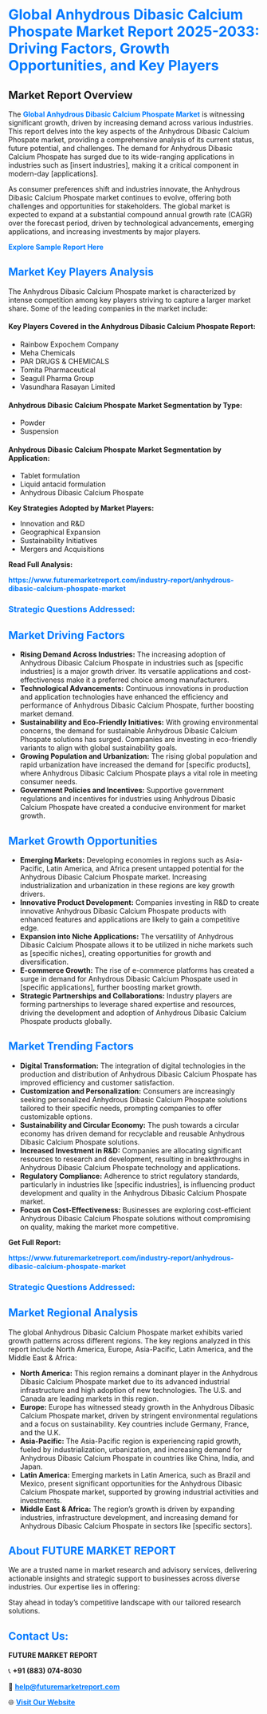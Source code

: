 <h1 style="color: #007BFF;">Global Anhydrous Dibasic Calcium Phospate Market Report 2025-2033: Driving Factors, Growth Opportunities, and Key Players</h1>

<section id="overview">
<h2>Market Report Overview</h2>
<p>The <a href="https://www.futuremarketreport.com/industry-report/anhydrous-dibasic-calcium-phospate-market" style="color: #007BFF; text-decoration: none;"><strong>Global Anhydrous Dibasic Calcium Phospate Market</strong></a> is witnessing significant growth, driven by increasing demand across various industries. This report delves into the key aspects of the Anhydrous Dibasic Calcium Phospate market, providing a comprehensive analysis of its current status, future potential, and challenges. The demand for Anhydrous Dibasic Calcium Phospate has surged due to its wide-ranging applications in industries such as [insert industries], making it a critical component in modern-day [applications].</p>
<p>As consumer preferences shift and industries innovate, the Anhydrous Dibasic Calcium Phospate market continues to evolve, offering both challenges and opportunities for stakeholders. The global market is expected to expand at a substantial compound annual growth rate (CAGR) over the forecast period, driven by technological advancements, emerging applications, and increasing investments by major players.</p>
</section>

<section id="overview">
<p><a href="https://www.futuremarketreport.com/request-sample/reportId=125825" style="color: #007BFF; text-decoration: none;"><strong>Explore Sample Report Here</strong></a></p>
</section>

<section id="key-players">
<h2 style="color: #007BFF;">Market Key Players Analysis</h2>
<p>The Anhydrous Dibasic Calcium Phospate market is characterized by intense competition among key players striving to capture a larger market share. Some of the leading companies in the market include:</p>
<h4>Key Players Covered in the Anhydrous Dibasic Calcium Phospate Report:</h4>
<ul><li>Rainbow Expochem Company</li><li>Meha Chemicals</li><li>PAR DRUGS &amp; CHEMICALS</li><li>Tomita Pharmaceutical</li><li>Seagull Pharma Group</li><li>Vasundhara Rasayan Limited</li></ul>
<h4>Anhydrous Dibasic Calcium Phospate Market Segmentation by Type:</h4>
<ul><li>Powder</li><li>Suspension</li></ul>

<h4>Anhydrous Dibasic Calcium Phospate Market Segmentation by Application:</h4>
<ul><li>Tablet formulation</li><li>Liquid antacid formulation</li><li>Anhydrous Dibasic Calcium Phospate</li></ul>
<p><strong>Key Strategies Adopted by Market Players:</strong></p>
<ul>
<li>Innovation and R&D</li>
<li>Geographical Expansion</li>
<li>Sustainability Initiatives</li>
<li>Mergers and Acquisitions</li>
</ul>
</section>

<section>
<p><strong>Read Full Analysis: </strong></p><a href="https://www.futuremarketreport.com/industry-report/anhydrous-dibasic-calcium-phospate-market" style="color: #007BFF; text-decoration: none;"><strong>https://www.futuremarketreport.com/industry-report/anhydrous-dibasic-calcium-phospate-market</strong></a>
<h3 style="color: #007BFF;">Strategic Questions Addressed:</h3>
</section>

<section id="driving-factors">
<h2 style="color: #007BFF;">Market Driving Factors</h2>
<ul>
<li><strong>Rising Demand Across Industries:</strong> The increasing adoption of Anhydrous Dibasic Calcium Phospate in industries such as [specific industries] is a major growth driver. Its versatile applications and cost-effectiveness make it a preferred choice among manufacturers.</li>
<li><strong>Technological Advancements:</strong> Continuous innovations in production and application technologies have enhanced the efficiency and performance of Anhydrous Dibasic Calcium Phospate, further boosting market demand.</li>
<li><strong>Sustainability and Eco-Friendly Initiatives:</strong> With growing environmental concerns, the demand for sustainable Anhydrous Dibasic Calcium Phospate solutions has surged. Companies are investing in eco-friendly variants to align with global sustainability goals.</li>
<li><strong>Growing Population and Urbanization:</strong> The rising global population and rapid urbanization have increased the demand for [specific products], where Anhydrous Dibasic Calcium Phospate plays a vital role in meeting consumer needs.</li>
<li><strong>Government Policies and Incentives:</strong> Supportive government regulations and incentives for industries using Anhydrous Dibasic Calcium Phospate have created a conducive environment for market growth.</li>
</ul>
</section>

<section id="growth-opportunities">
<h2 style="color: #007BFF;">Market Growth Opportunities</h2>
<ul>
<li><strong>Emerging Markets:</strong> Developing economies in regions such as Asia-Pacific, Latin America, and Africa present untapped potential for the Anhydrous Dibasic Calcium Phospate market. Increasing industrialization and urbanization in these regions are key growth drivers.</li>
<li><strong>Innovative Product Development:</strong> Companies investing in R&D to create innovative Anhydrous Dibasic Calcium Phospate products with enhanced features and applications are likely to gain a competitive edge.</li>
<li><strong>Expansion into Niche Applications:</strong> The versatility of Anhydrous Dibasic Calcium Phospate allows it to be utilized in niche markets such as [specific niches], creating opportunities for growth and diversification.</li>
<li><strong>E-commerce Growth:</strong> The rise of e-commerce platforms has created a surge in demand for Anhydrous Dibasic Calcium Phospate used in [specific applications], further boosting market growth.</li>
<li><strong>Strategic Partnerships and Collaborations:</strong> Industry players are forming partnerships to leverage shared expertise and resources, driving the development and adoption of Anhydrous Dibasic Calcium Phospate products globally.</li>
</ul>
</section>

<section id="trending-factors">
<h2 style="color: #007BFF;">Market Trending Factors</h2>
<ul>
<li><strong>Digital Transformation:</strong> The integration of digital technologies in the production and distribution of Anhydrous Dibasic Calcium Phospate has improved efficiency and customer satisfaction.</li>
<li><strong>Customization and Personalization:</strong> Consumers are increasingly seeking personalized Anhydrous Dibasic Calcium Phospate solutions tailored to their specific needs, prompting companies to offer customizable options.</li>
<li><strong>Sustainability and Circular Economy:</strong> The push towards a circular economy has driven demand for recyclable and reusable Anhydrous Dibasic Calcium Phospate solutions.</li>
<li><strong>Increased Investment in R&D:</strong> Companies are allocating significant resources to research and development, resulting in breakthroughs in Anhydrous Dibasic Calcium Phospate technology and applications.</li>
<li><strong>Regulatory Compliance:</strong> Adherence to strict regulatory standards, particularly in industries like [specific industries], is influencing product development and quality in the Anhydrous Dibasic Calcium Phospate market.</li>
<li><strong>Focus on Cost-Effectiveness:</strong> Businesses are exploring cost-efficient Anhydrous Dibasic Calcium Phospate solutions without compromising on quality, making the market more competitive.</li>
</ul>
</section>

<section>
<p><strong>Get Full Report: </strong></p><a href="https://www.futuremarketreport.com/industry-report/anhydrous-dibasic-calcium-phospate-market" style="color: #007BFF; text-decoration: none;"><strong>https://www.futuremarketreport.com/industry-report/anhydrous-dibasic-calcium-phospate-market</strong></a>
<h3 style="color: #007BFF;">Strategic Questions Addressed:</h3>
</section>


<section id="regional-analysis">
<h2 style="color: #007BFF;">Market Regional Analysis</h2>
<p>The global Anhydrous Dibasic Calcium Phospate market exhibits varied growth patterns across different regions. The key regions analyzed in this report include North America, Europe, Asia-Pacific, Latin America, and the Middle East & Africa:</p>
<ul>
<li><strong>North America:</strong> This region remains a dominant player in the Anhydrous Dibasic Calcium Phospate market due to its advanced industrial infrastructure and high adoption of new technologies. The U.S. and Canada are leading markets in this region.</li>
<li><strong>Europe:</strong> Europe has witnessed steady growth in the Anhydrous Dibasic Calcium Phospate market, driven by stringent environmental regulations and a focus on sustainability. Key countries include Germany, France, and the U.K.</li>
<li><strong>Asia-Pacific:</strong> The Asia-Pacific region is experiencing rapid growth, fueled by industrialization, urbanization, and increasing demand for Anhydrous Dibasic Calcium Phospate in countries like China, India, and Japan.</li>
<li><strong>Latin America:</strong> Emerging markets in Latin America, such as Brazil and Mexico, present significant opportunities for the Anhydrous Dibasic Calcium Phospate market, supported by growing industrial activities and investments.</li>
<li><strong>Middle East & Africa:</strong> The region’s growth is driven by expanding industries, infrastructure development, and increasing demand for Anhydrous Dibasic Calcium Phospate in sectors like [specific sectors].</li>
</ul>
</section>

<footer>
<h2 style="color: #007BFF;">About FUTURE MARKET REPORT</h2>
<p>We are a trusted name in market research and advisory services, delivering actionable insights and strategic support to businesses across diverse industries. Our expertise lies in offering:</p>

<p>Stay ahead in today’s competitive landscape with our tailored research solutions.</p>

<h2 style="color: #007BFF;">Contact Us:</h2>
<p><strong>FUTURE MARKET REPORT</strong></p>
<p>📞 <strong>+91 (883) 074-8030</strong></p>
<p>📧 <strong><a href="mailto:help@futuremarketreport.com" style="color: #007BFF;">help@futuremarketreport.com</a></strong></p>
<p>🌐 <strong><a href="https://www.futuremarketreport.com/" style="color: #007BFF;">Visit Our Website</a></strong></p>
</footer>